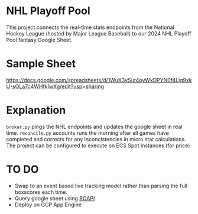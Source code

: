 # NHL Playoff Pool
This project connects the real-time stats endpoints from the National Hockey League (hosted by Major League Baseball) to our 2024 NHL Playoff Pool fantasy Google Sheet.


# Sample Sheet
https://docs.google.com/spreadsheets/d/1WuK3vSut4oyWxDPYN0f4Lig9xkU-sOLa7c4WHfkIwXg/edit?usp=sharing

# Explanation
`broker.py` pings the NHL endpoints and updates the google sheet in real time.  `reconcile.py` accounts runs the morning after all games have completed and corrects for any inconcistencies in micro stat calculations. The project can be configured to execute on ECS Spot Instances (for price)

# TO DO
* Swap to an event based live tracking model rather than parsing the full boxscores each time.
* Query google sheet using [ROAPI](https://roapi.github.io/docs/index.html)
* Deploy on GCP App Engine
